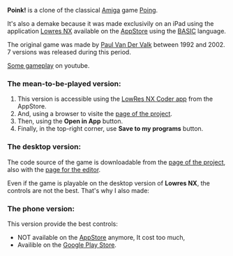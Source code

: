 **Poink!** is a clone of the classical [Amiga](https://en.wikipedia.org/wiki/Amiga) game [Poing](https://www.lemonamiga.com/games/details.php?id=3839).

It's also a demake because it was made exclusivily on an iPad using the application [Lowres NX](https://lowresnx.inutilis.com/) available on the [AppStore](https://apps.apple.com/us/app/lowres-nx-coder/id1318884577) using the [BASIC](https://en.wikipedia.org/wiki/BASIC) language.

The original game was made by [Paul Van Der Valk](https://www.lemonamiga.com/games/list.php?list_people=Paul%20van%20der%20Valk) between 1992 and 2002. 7 versions was released during this period.

[Some gameplay](https://www.youtube.com/watch?v=vfQR5yUmGbQ) on youtube.

### The mean-to-be-played version:

1. This version is accessible using the [LowRes NX Coder app](https://apps.apple.com/us/app/lowres-nx-coder/id1318884577) from the AppStore.
2. And, using a browser to visite the [page of the project](https://lowresnx.inutilis.com/topic.php?id=31).
3. Then, using the **Open in App** button.
4. Finally, in the top-right corner, use **Save to my programs** button.

### The desktop version:

The code source of the game is downloadable from the [page of the project](https://lowresnx.inutilis.com/topic.php?id=31), also with the [page for the editor](https://lowresnx.inutilis.com/topic.php?id=136).

Even if the game is playable on the desktop version of **Lowres NX**, the controls are not the best. That's why I also made:

### The phone version:

This version provide the best controls: 
- NOT available on the [AppStore](https://apps.apple.com/app/id1580770937) anymore, It cost too much,
- Availible on the [Google Play Store](https://play.google.com/store/apps/details?id=com.moechofe.poink).

